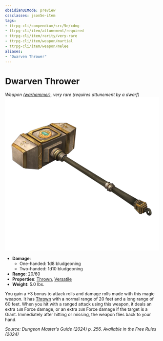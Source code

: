 ```yaml
---
obsidianUIMode: preview
cssclasses: json5e-item
tags:
- ttrpg-cli/compendium/src/5e/xdmg
- ttrpg-cli/item/attunement/required
- ttrpg-cli/item/rarity/very-rare
- ttrpg-cli/item/weapon/martial
- ttrpg-cli/item/weapon/melee
aliases: 
- "Dwarven Thrower"
---
```

# Dwarven Thrower
*Weapon ([warhammer](Misc%20Files/CLI/compendium/items/warhammer-xphb.md)), very rare (requires attunement by a dwarf)*  
![](Misc%20Files/CLI/compendium/items/img/dwarven-thrower.webp#right)

- **Damage**:
  - One-handed: 1d8 bludgeoning
  - Two-handed: 1d10 bludgeoning
- **Range**: 20/60
- **Properties**: [Thrown](Misc%20Files/CLI/rules/item-properties.md#Thrown), [Versatile](Misc%20Files/CLI/rules/item-properties.md#Versatile)
- **Weight**: 5.0 lbs.

You gain a +3 bonus to attack rolls and damage rolls made with this magic weapon. It has [Thrown](Misc%20Files/CLI/rules/item-properties.md#Thrown) with a normal range of 20 feet and a long range of 60 feet. When you hit with a ranged attack using this weapon, it deals an extra `1d8` Force damage, or an extra `2d8` Force damage if the target is a Giant. Immediately after hitting or missing, the weapon flies back to your hand.

*Source: Dungeon Master's Guide (2024) p. 256. Available in the Free Rules (2024)*